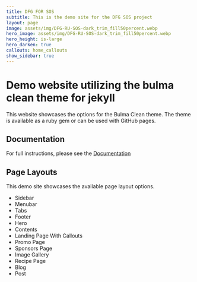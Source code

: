 ```yaml
---
title: DFG FOR SOS
subtitle: This is the demo site for the DFG SOS project
layout: page
image: assets/img/DFG-RU-SOS-dark_trim_fill50percent.webp
hero_image: assets/img/DFG-RU-SOS-dark_trim_fill50percent.webp
hero_height: is-large
hero_darken: true
callouts: home_callouts
show_sidebar: true
---
```


# Demo website utilizing the bulma clean theme for jekyll

This website showcases the options for the Bulma Clean theme. The theme is available as a ruby gem or can be used with GitHub pages.

## Documentation

For full instructions, please see the [Documentation](/bulma-clean-theme/docs/)

## Page Layouts

This demo site showcases the available page layout options.

* Sidebar
* Menubar
* Tabs
* Footer
* Hero
* Contents
* Landing Page With Callouts
* Promo Page
* Sponsors Page
* Image Gallery
* Recipe Page
* Blog
* Post

